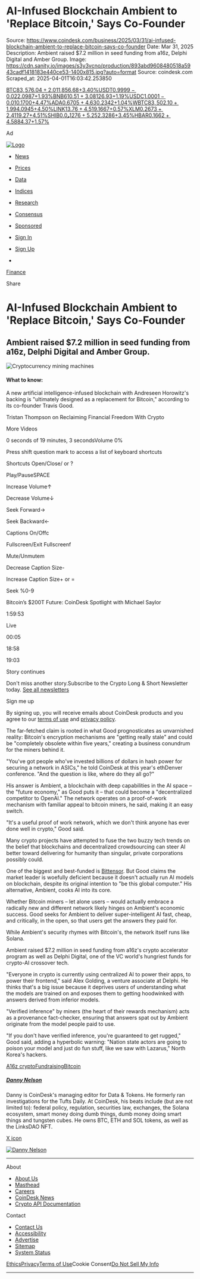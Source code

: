 # AI-Infused Blockchain Ambient to 'Replace Bitcoin,' Says Co-Founder

Source: https://www.coindesk.com/business/2025/03/31/ai-infused-blockchain-ambient-to-replace-bitcoin-says-co-founder
Date: Mar 31, 2025
Description: Ambient raised $7.2 million in seed funding from a16z, Delphi Digital and Amber Group.
Image: https://cdn.sanity.io/images/s3y3vcno/production/893abd9608480518a5943cadf1418183e440ce53-1400x815.jpg?auto=format
Source: coindesk.com
Scraped_at: 2025-04-01T16:03:42.253850

[BTC$83,576.04+2.01%](/price/bitcoin "View price details")[ETH$1,856.68+3.40%](/price/ethereum "View price details")[USDT$0.9999-0.02%](/price/tether "View price details")[XRP$2.0987+1.93%](/price/xrp "View price details")[BNB$610.51+3.08%](/price/binance-coin "View price details")[SOL$126.93+1.19%](/price/solana "View price details")[USDC$1.0001-0.01%](/price/usd-coin "View price details")[DOGE$0.1700+4.47%](/price/dogecoin "View price details")[ADA$0.6705+4.63%](/price/cardano "View price details")[TRX$0.2342+1.04%](/price/tron "View price details")[WBTC$83,502.10+1.99%](/price/wrapped-bitcoin "View price details")[TON$4.0945+4.50%](/price/toncoin "View price details")[LINK$13.76+4.51%](/price/chainlink "View price details")[LEO$9.1667+0.57%](/price/unus-sed-leo "View price details")[XLM$0.2673+2.41%](/price/xlm "View price details")[AVAX$19.27+4.51%](/price/avax "View price details")[SHIB$0.0₄1276+5.25%](/price/shiba-inu "View price details")[SUI$2.3286+3.45%](/price/sui "View price details")[HBAR$0.1662+4.58%](/price/hbar "View price details")[LTC$84.37+1.57%](/price/ltc "View price details")

Ad

[![Logo](/_next/image?url=https%3A%2F%2Fcoindesk-next-a6ificwar-coindesk.vercel.app%2F_next%2Fstatic%2Fmedia%2Fcoindesk-logo.68661da3.png&w=384&q=75)](/)

  * [News](/)
  * [Prices](/price)
  * [Data](https://data.coindesk.com/)
  * [Indices](https://indices.coindesk.com/)
  * [Research](/reports)
  * [Consensus](https://consensus.coindesk.com/)
  * [Sponsored](https://www.coindesk.com/sponsored-content)

  * [Sign In](https://www.coindesk.com/api/auth/login?returnTo=https%3A%2F%2Fwww.coindesk.com%2Fbusiness%2F2025%2F03%2F31%2Fai-infused-blockchain-ambient-to-replace-bitcoin-says-co-founder&reg_module=navigation&reg_state=meter "Sign in to your CoinDesk account")
  * [Sign Up](https://www.coindesk.com/api/auth/login?returnTo=https%3A%2F%2Fwww.coindesk.com%2Fbusiness%2F2025%2F03%2F31%2Fai-infused-blockchain-ambient-to-replace-bitcoin-says-co-founder&screen_hint=signup&reg_module=navigation&reg_state=meter "Sign up for a free CoinDesk account")
  * [](https://www.coindesk.com/api/auth/login?returnTo=https%3A%2F%2Fwww.coindesk.com%2Fbusiness%2F2025%2F03%2F31%2Fai-infused-blockchain-ambient-to-replace-bitcoin-says-co-founder&screen_hint=signup&reg_module=navigation&reg_state=meter "Sign up for a free CoinDesk account")

[Finance](/business)

Share

# AI-Infused Blockchain Ambient to 'Replace Bitcoin,' Says Co-Founder

## Ambient raised $7.2 million in seed funding from a16z, Delphi Digital and Amber Group.

![Cryptocurrency mining machines](/_next/image?url=https%3A%2F%2Fcdn.sanity.io%2Fimages%2Fs3y3vcno%2Fproduction%2F893abd9608480518a5943cadf1418183e440ce53-1400x815.jpg%3Fauto%3Dformat&w=3840&q=75)

#### What to know: 

A new artificial intelligence-infused blockchain with Andreseen Horowitz's backing is "ultimately designed as a replacement for Bitcoin," according to its co-founder Travis Good.

Tristan Thompson on Reclaiming Financial Freedom With Crypto

More Videos

0 seconds of 19 minutes, 3 secondsVolume 0%

Press shift question mark to access a list of keyboard shortcuts

Shortcuts Open/Close/ or ?

Play/PauseSPACE

Increase Volume↑

Decrease Volume↓

Seek Forward→

Seek Backward←

Captions On/Offc

Fullscreen/Exit Fullscreenf

Mute/Unmutem

Decrease Caption Size-

Increase Caption Size\+ or =

Seek %0-9

Bitcoin’s $200T Future: CoinDesk Spotlight with Michael Saylor

1:59:53

Live

00:05

18:58

19:03

Story continues

Don't miss another story.Subscribe to the Crypto Long & Short Newsletter today. [See all newsletters](/newsletters)

Sign me up

By signing up, you will receive emails about CoinDesk products and you agree to our [terms of use](/terms) and [privacy policy](/privacy).

The far-fetched claim is rooted in what Good prognosticates as unvarnished reality: Bitcoin's encryption mechanisms are "getting really stale" and could be "completely obsolete within five years," creating a business conundrum for the miners behind it.

"You've got people who've invested billions of dollars in hash power for securing a network in ASICs," he told CoinDesk at this year's ethDenver conference. "And the question is like, where do they all go?"

His answer is Ambient, a blockchain with deep capabilities in the AI space – the "future economy," as Good puts it – that could become a "decentralized competitor to OpenAI." The network operates on a proof-of-work mechanism with familiar appeal to bitcoin miners, he said, making it an easy switch.

"It's a useful proof of work network, which we don't think anyone has ever done well in crypto," Good said.

Many crypto projects have attempted to fuse the two buzzy tech trends on the belief that blockchains and decentralized crowdsourcing can steer AI better toward delivering for humanity than singular, private corporations possibly could.

One of the biggest and best-funded is [Bittensor](https://www.coindesk.com/business/2024/11/20/digital-currency-groups-barry-silbert-bets-big-on-ai-blockchain-bittensor). But Good claims the market leader is woefully deficient because it doesn't actually run AI models on blockchain, despite its original intention to "be this global computer." His alternative, Ambient, cooks AI into its core.

Whether Bitcoin miners – let alone users – would actually embrace a radically new and different network likely hinges on Ambient's economic success. Good seeks for Ambient to deliver super-intelligent AI fast, cheap, and critically, in the open, so that users get the answers they paid for.

While Ambient's security rhymes with Bitcoin's, the network itself runs like Solana.

Ambient raised $7.2 million in seed funding from a16z's crypto accelerator program as well as Delphi Digital, one of the VC world's hungriest funds for crypto-AI crossover tech.

"Everyone in crypto is currently using centralized AI to power their apps, to power their frontend," said Alex Golding, a venture associate at Delphi. He thinks that's a big issue because it deprives users of understanding what the models are trained on and exposes them to getting hoodwinked with answers derived from inferior models.

"Verified inference" by miners (the heart of their rewards mechanism) acts as a provenance fact-checker, ensuring that answers spat out by Ambient originate from the model people paid to use.

"If you don't have verified inference, you're guaranteed to get rugged," Good said, adding a hyperbolic warning: "Nation state actors are going to poison your model and just do fun stuff, like we saw with Lazarus," North Korea's hackers.  

[A16z crypto](/tag/a16z-crypto)[Fundraising](/tag/fundraising)[Bitcoin](/tag/bitcoin)

##### [Danny Nelson](/author/danny-nelson)

Danny is CoinDesk's managing editor for Data & Tokens. He formerly ran investigations for the Tufts Daily. At CoinDesk, his beats include (but are not limited to): federal policy, regulation, securities law, exchanges, the Solana ecosystem, smart money doing dumb things, dumb money doing smart things and tungsten cubes. He owns BTC, ETH and SOL tokens, as well as the LinksDAO NFT.

[X icon](https://x.com/realDannyNelson "X")[](https://discord.gg/https://www.coindesk.com/podcasts/opinionated/ "Discord")[](mailto:danielnelson@coindesk.com "Email")

[![Danny Nelson](/_next/image?url=https%3A%2F%2Fcdn.sanity.io%2Fimages%2Fs3y3vcno%2Fproduction%2F747a5f0ee76bfafb29d5c12380fb1ab874ea4009-2587x2587.jpg%3Fw%3D64%26h%3D64%26fit%3Dcrop%26crop%3Dfocalpoint%26auto%3Dformat&w=3840&q=75)](/author/danny-nelson)

[](/ "CoinDesk homepage")

* * *

About

  * [About Us](/about)
  * [Masthead](/masthead)
  * [Careers](https://bullish.wd3.myworkdayjobs.com/CoinDesk)
  * [CoinDesk News](/coindesk-news)
  * [Crypto API Documentation](https://developers.coindesk.com/documentation/data-api/introduction)

Contact

  * [Contact Us](/contact-us)
  * [Accessibility](/accessibility-help)
  * [Advertise](/advertise)
  * [](/es/sitemap)[](/uk/sitemap)[](/ru/sitemap)[](/fil/sitemap)[](/it/sitemap)[](/fr/sitemap)[](/pt-br/sitemap)[Sitemap](/sitemap)
  * [System Status](https://status.coindesk.com)

[Ethics](/ethics)[Privacy](/privacy)[Terms of Use](/terms)Cookie Consent[Do Not Sell My Info](/privacy#dnsmpi)

* * *

[](https://apps.apple.com/us/app/coindesk-crypto-bitcoin-news/id6502816903)[](https://play.google.com/store/apps/details?id=com.coindesk.mobile)
